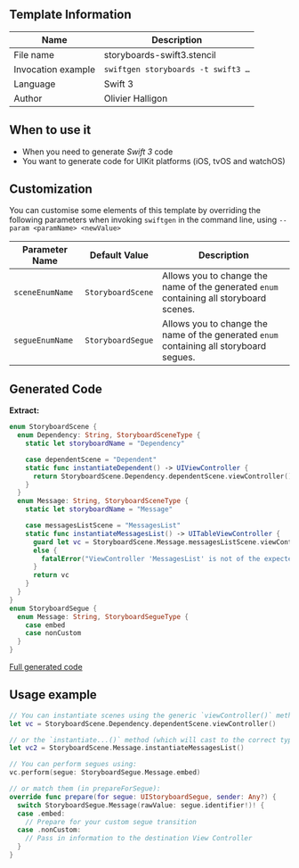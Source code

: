 ## Template Information

| Name      | Description       |
| --------- | ----------------- |
| File name | storyboards-swift3.stencil |
| Invocation example | `swiftgen storyboards -t swift3 …` |
| Language | Swift 3 |
| Author | Olivier Halligon |

## When to use it

- When you need to generate *Swift 3* code
- You want to generate code for UIKit platforms (iOS, tvOS and watchOS)

## Customization

You can customise some elements of this template by overriding the following parameters when invoking `swiftgen` in the command line, using `--param <paramName> <newValue>`

| Parameter Name | Default Value | Description |
| -------------- | ------------- | ----------- |
| `sceneEnumName` | `StoryboardScene` | Allows you to change the name of the generated `enum` containing all storyboard scenes. |
| `segueEnumName` | `StoryboardSegue` | Allows you to change the name of the generated `enum` containing all storyboard segues. |

## Generated Code

**Extract:**

```swift
enum StoryboardScene {
  enum Dependency: String, StoryboardSceneType {
    static let storyboardName = "Dependency"

    case dependentScene = "Dependent"
    static func instantiateDependent() -> UIViewController {
      return StoryboardScene.Dependency.dependentScene.viewController()
    }
  }
  enum Message: String, StoryboardSceneType {
    static let storyboardName = "Message"

    case messagesListScene = "MessagesList"
    static func instantiateMessagesList() -> UITableViewController {
      guard let vc = StoryboardScene.Message.messagesListScene.viewController() as? UITableViewController
      else {
        fatalError("ViewController 'MessagesList' is not of the expected class UITableViewController.")
      }
      return vc
    }
  }
}
enum StoryboardSegue {
  enum Message: String, StoryboardSegueType {
    case embed
    case nonCustom
  }
}
```

[Full generated code](https://github.com/SwiftGen/templates/blob/master/Tests/Expected/Storyboards-iOS/swift3-context-all.swift)

## Usage example

```swift
// You can instantiate scenes using the generic `viewController()` method:
let vc = StoryboardScene.Dependency.dependentScene.viewController()

// or the `instantiate...()` method (which will cast to the correct type):
let vc2 = StoryboardScene.Message.instantiateMessagesList()

// You can perform segues using:
vc.perform(segue: StoryboardSegue.Message.embed)

// or match them (in prepareForSegue):
override func prepare(for segue: UIStoryboardSegue, sender: Any?) {
  switch StoryboardSegue.Message(rawValue: segue.identifier!)! {
  case .embed:
    // Prepare for your custom segue transition
  case .nonCustom:
    // Pass in information to the destination View Controller
  }
}
```
